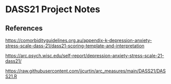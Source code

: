 # DASS21 Project Notes

## References

https://comorbidityguidelines.org.au/appendix-k-depression-anxiety-stress-scale-dass-21/dass21-scoring-template-and-interpretation

https://arc.psych.wisc.edu/self-report/depression-anxiety-stress-scale-21-dass21/

https://raw.githubusercontent.com/jjcurtin/arc_measures/main/DASS21/DASS21.R

